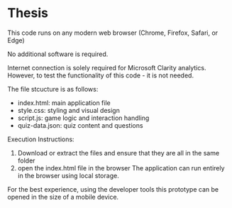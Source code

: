 # Thesis

This code runs on any modern web browser (Chrome, Firefox, Safari, or Edge)

No additional software is required. 

Internet connection is solely required for Microsoft Clarity analytics. However, to test the functionality of this code - it is not needed. 

The file stcucture is as follows: 
- index.html: main application file
- style.css: styling and visual design
- script.js: game logic and interaction handling
- quiz-data.json: quiz content and questions


Execution Instructions: 
1. Download or extract the files and ensure that they are all in the same folder
2. open the index.html file in the browser
The application can run entirely in the browser using local storage. 

For the best experience, using the developer tools this prototype can be opened in the size of a mobile device. 

